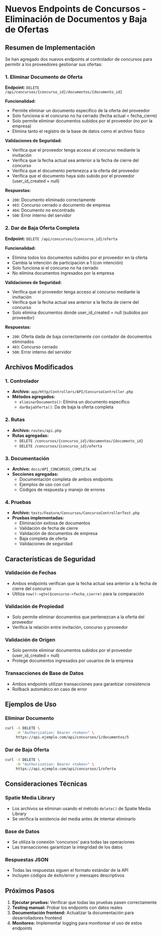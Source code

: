 # Nuevos Endpoints de Concursos - Eliminación de Documentos y Baja de Ofertas

## Resumen de Implementación

Se han agregado dos nuevos endpoints al controlador de concursos para permitir a los proveedores gestionar sus ofertas:

### 1. Eliminar Documento de Oferta

**Endpoint:** `DELETE /api/concursos/{concurso_id}/documentos/{documento_id}`

**Funcionalidad:**
- Permite eliminar un documento específico de la oferta del proveedor
- Solo funciona si el concurso no ha cerrado (fecha actual < fecha_cierre)
- Solo permite eliminar documentos subidos por el proveedor (no por la empresa)
- Elimina tanto el registro de la base de datos como el archivo físico

**Validaciones de Seguridad:**
- Verifica que el proveedor tenga acceso al concurso mediante la invitación
- Verifica que la fecha actual sea anterior a la fecha de cierre del concurso
- Verifica que el documento pertenezca a la oferta del proveedor
- Verifica que el documento haya sido subido por el proveedor (user_id_created = null)

**Respuestas:**
- `200`: Documento eliminado correctamente
- `403`: Concurso cerrado o documento de empresa
- `404`: Documento no encontrado
- `500`: Error interno del servidor

### 2. Dar de Baja Oferta Completa

**Endpoint:** `DELETE /api/concursos/{concurso_id}/oferta`

**Funcionalidad:**
- Elimina todos los documentos subidos por el proveedor en la oferta
- Cambia la intención de participación a 1 (con intención)
- Solo funciona si el concurso no ha cerrado
- No elimina documentos ingresados por la empresa

**Validaciones de Seguridad:**
- Verifica que el proveedor tenga acceso al concurso mediante la invitación
- Verifica que la fecha actual sea anterior a la fecha de cierre del concurso
- Solo elimina documentos donde user_id_created = null (subidos por proveedor)

**Respuestas:**
- `200`: Oferta dada de baja correctamente con contador de documentos eliminados
- `403`: Concurso cerrado
- `500`: Error interno del servidor

## Archivos Modificados

### 1. Controlador
- **Archivo:** `app/Http/Controllers/API/ConcursoController.php`
- **Métodos agregados:**
  - `eliminarDocumento()`: Elimina un documento específico
  - `darBajaOferta()`: Da de baja la oferta completa

### 2. Rutas
- **Archivo:** `routes/api.php`
- **Rutas agregadas:**
  - `DELETE /concursos/{concurso_id}/documentos/{documento_id}`
  - `DELETE /concursos/{concurso_id}/oferta`

### 3. Documentación
- **Archivo:** `docs/API_CONCURSOS_COMPLETA.md`
- **Secciones agregadas:**
  - Documentación completa de ambos endpoints
  - Ejemplos de uso con curl
  - Códigos de respuesta y manejo de errores

### 4. Pruebas
- **Archivo:** `tests/Feature/Concursos/ConcursoControllerTest.php`
- **Pruebas implementadas:**
  - Eliminación exitosa de documentos
  - Validación de fecha de cierre
  - Validación de documentos de empresa
  - Baja completa de oferta
  - Validaciones de seguridad

## Características de Seguridad

### Validación de Fechas
- Ambos endpoints verifican que la fecha actual sea anterior a la fecha de cierre del concurso
- Utiliza `now()->gte($concurso->fecha_cierre)` para la comparación

### Validación de Propiedad
- Solo permite eliminar documentos que pertenezcan a la oferta del proveedor
- Verifica la relación entre invitación, concurso y proveedor

### Validación de Origen
- Solo permite eliminar documentos subidos por el proveedor (user_id_created = null)
- Protege documentos ingresados por usuarios de la empresa

### Transacciones de Base de Datos
- Ambos endpoints utilizan transacciones para garantizar consistencia
- Rollback automático en caso de error

## Ejemplos de Uso

### Eliminar Documento
```bash
curl -X DELETE \
     -H "Authorization: Bearer <token>" \
     https://api.ejemplo.com/api/concursos/1/documentos/5
```

### Dar de Baja Oferta
```bash
curl -X DELETE \
     -H "Authorization: Bearer <token>" \
     https://api.ejemplo.com/api/concursos/1/oferta
```

## Consideraciones Técnicas

### Spatie Media Library
- Los archivos se eliminan usando el método `delete()` de Spatie Media Library
- Se verifica la existencia del media antes de intentar eliminarlo

### Base de Datos
- Se utiliza la conexión 'concursos' para todas las operaciones
- Las transacciones garantizan la integridad de los datos

### Respuestas JSON
- Todas las respuestas siguen el formato estándar de la API
- Incluyen códigos de éxito/error y mensajes descriptivos

## Próximos Pasos

1. **Ejecutar pruebas:** Verificar que todas las pruebas pasen correctamente
2. **Testing manual:** Probar los endpoints con datos reales
3. **Documentación frontend:** Actualizar la documentación para desarrolladores frontend
4. **Monitoreo:** Implementar logging para monitorear el uso de estos endpoints 